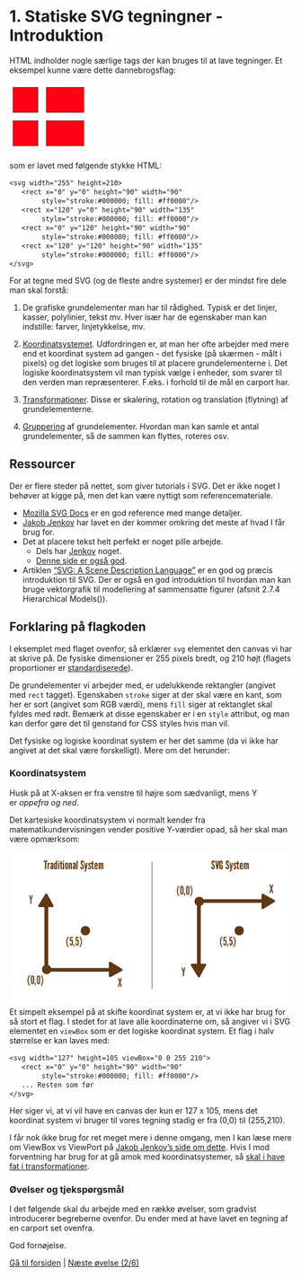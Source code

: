# 1. Statiske SVG tegningner - Introduktion

HTML indholder nogle særlige tags der kan bruges til at lave tegninger. Et eksempel kunne være dette dannebrogsflag:

![DK flag](./images/danish_flag.png)

som er lavet med følgende stykke HTML:

```SVG
<svg width="255" height=210>
   <rect x="0" y="0" height="90" width="90"
        style="stroke:#000000; fill: #ff0000"/>
   <rect x="120" y="0" height="90" width="135"
        style="stroke:#000000; fill: #ff0000"/>
   <rect x="0" y="120" height="90" width="90"
        style="stroke:#000000; fill: #ff0000"/>
   <rect x="120" y="120" height="90" width="135"
        style="stroke:#000000; fill: #ff0000"/>
</svg>
```

For at tegne med SVG (og de fleste andre systemer) er der mindst fire dele man skal forstå:

1. De grafiske grundelementer man har til rådighed. Typisk er det linjer, kasser, polylinier, tekst mv. Hver især har de egenskaber man kan indstille: farver, linjetykkelse, mv.

2. [Koordinatsystemet](http://tutorials.jenkov.com/svg/svg-viewport-view-box.html). Udfordringen er, at man her ofte arbejder med mere end et koordinat system ad gangen - det fysiske (på skærmen - målt i pixels) og det logiske som bruges til at placere grundelementerne i. Det logiske koordinatsystem vil man typisk vælge i enheder, som svarer til den verden man repræsenterer. F.eks. i forhold til de mål en carport har.

3. [Transformationer](http://tutorials.jenkov.com/svg/svg-transformation.html). Disse er skalering, rotation og translation (flytning) af grundelementerne.

4. [Gruppering](http://tutorials.jenkov.com/svg/g-element.html) af grundelementer. Hvordan man kan samle et antal grundelementer, så de sammen kan flyttes, roteres osv.

## Ressourcer

Der er flere steder på nettet, som giver tutorials i SVG. Det er ikke noget I behøver at kigge på, men det kan være nyttigt som referencemateriale.

- [Mozilla SVG Docs](https://developer.mozilla.org/en-US/docs/Web/SVG) er en god reference med mange detaljer.
- [Jakob Jenkov](http://tutorials.jenkov.com/svg/index.html) har lavet en der kommer omkring det meste af hvad I får brug for.
- Det at placere tekst helt perfekt er noget pille arbejde.
  - Dels har [Jenkov](http://tutorials.jenkov.com/svg/text-element.html) noget.
  - [Denne side er også god](http://apike.ca/prog_svg_text_style.html).
- Artiklen [“SVG: A Scene Description Language”](http://math.hws.edu/graphicsbook/c2/s7.html) er en god og præcis introduktion til SVG. Der er også en god introduktion til hvordan man kan bruge vektorgrafik til modellering af sammensatte figurer (afsnit 2.7.4 Hierarchical Models()).

## Forklaring på flagkoden

I eksemplet med flaget ovenfor, så erklærer `svg` elementet den canvas vi har at skrive på. De fysiske dimensioner er 255 pixels bredt, og 210 højt (flagets proportioner er [standardiserede](https://da.wikipedia.org/wiki/Dannebrog)).

De grundelementer vi arbejder med, er udelukkende rektangler (angivet med `rect` tagget). Egenskaben `stroke` siger at der skal være en kant, som her er sort (angivet som RGB værdi), mens `fill` siger at rektanglet skal fyldes med rødt. Bemærk at disse egenskaber er i en `style` attribut, og man kan derfor gøre det til genstand for CSS styles hvis man vil.

Det fysiske og logiske koordinat system er her det samme (da vi ikke har angivet at det skal være forskelligt). Mere om det herunder:

### Koordinatsystem

Husk på at X-aksen er fra venstre til højre som sædvanligt, mens Y er *oppefra og ned*.

Det kartesiske koordinatsystem vi normalt kender fra matematikundervisningen vender positive Y-værdier opad, så her skal man være opmærksom:

![SVG Coordinate System](./images/SVGCoordinateSystem.png)

Et simpelt eksempel på at skifte koordinat system er, at vi ikke har brug for så stort et flag. I stedet for at lave alle koordinaterne om, så angiver vi i SVG elementet en `viewBox` som er det logiske koordinat system. Et flag i halv størrelse er kan laves med:

```SVG
<svg width="127" height=105 viewBox="0 0 255 210">
   <rect x="0" y="0" height="90" width="90"
        style="stroke:#000000; fill: #ff0000"/>
   ... Resten som før
</svg>
```

Her siger vi, at vi vil have en canvas der kun er 127 x 105, mens det koordinat system vi bruger til vores tegning stadig er fra (0,0) til (255,210).

I får nok ikke brug for ret meget mere i denne omgang, men I kan læse mere om ViewBox vs ViewPort på [Jakob Jenkov’s side om dette](http://tutorials.jenkov.com/svg/svg-viewport-view-box.html). Hvis I mod forventning har brug for at gå amok med koordinatsystemer, så [skal i have fat i transformationer](http://tutorials.jenkov.com/svg/svg-transformation.html).

### Øvelser og tjekspørgsmål

I det følgende skal du arbejde med en række øvelser, som gradvist introducerer begreberne ovenfor. Du ender med at have lavet en tegning af en carport set ovenfra.

God fornøjelse.

[Gå til forsiden](./README.md) | [Næste øvelse (2/6)](./static_02.md)

